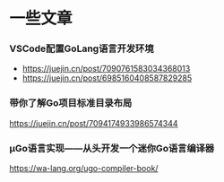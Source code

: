 # 一些文章

### VSCode配置GoLang语言开发环境

- https://juejin.cn/post/7090761583034368013
- https://juejin.cn/post/6985160408587829285


### 带你了解Go项目标准目录布局
https://juejin.cn/post/7094174933986574344


### µGo语言实现——从头开发一个迷你Go语言编译器
https://wa-lang.org/ugo-compiler-book/

